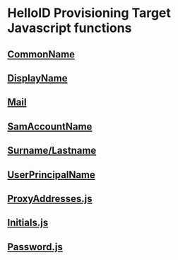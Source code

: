 # HelloID Provisioning Target Javascript functions

## [CommonName](./CommonName)

## [DisplayName](./DisplayName)

## [Mail](./Mail)

## [SamAccountName](./SamAccountName)

## [Surname/Lastname](./Surname_Lastname)

## [UserPrincipalName](./UserPrincipalName)

## [ProxyAddresses.js](./ProxyAddresses.js)

## [Initials.js](./Initials.js)

## [Password.js](./Password.js)